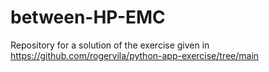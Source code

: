# between-HP-EMC
Repository for a solution of the exercise given in https://github.com/rogervila/python-app-exercise/tree/main
